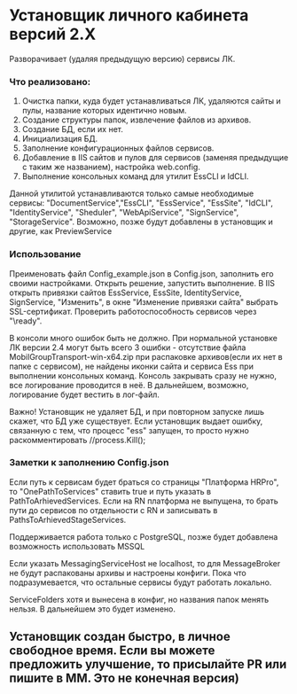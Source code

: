 # Установщик личного кабинета версий 2.X
Разворачивает (удаляя предыдущую версию) сервисы ЛК.

### Что реализовано:
1. Очистка папки, куда будет устанавливаться ЛК, удаляются сайты и пулы, название которых идентично новым.
2. Создание структуры папок, извлечение файлов из архивов.
3. Создание БД, если их нет.
4. Инициализация БД.
5. Заполнение конфигурационных файлов сервисов.
6. Добавление в IIS сайтов и пулов для сервисов (заменяя предыдущие с таким же названием), настройка web.config.
7. Выполнение консольных команд для утилит EssCLI и IdCLI.

Данной утилитой устанавливаются только самые необходимые сервисы: "DocumentService","EssCLI", "EssService", "EssSite", "IdCLI", "IdentityService", "Sheduler", "WebApiService", "SignService", "StorageService".
Возможно, позже будут добавлены в установщик и другие, как PreviewService

### Использование
Преименовать файл Config_example.json в Config.json, заполнить его своими настройками. 
Открыть решение, запустить выполнение.
В IIS открыть привязки сайтов EssService, EssSite, IdentityService, SignService, "Изменить", в окне "Изменение привязки сайта" выбрать SSL-сертификат. 
Проверить работоспособность сервисов через "\ready". 

В консоли много ошибок быть не должно. При нормальной установке ЛК версии 2.4 могут быть всего 3 ошибки - отсутствие файла MobilGroupTransport-win-x64.zip при распаковке архивов(если их нет в папке с сервисом), не найдены иконки сайта и сервиса Ess при выполнении консольных команд.
Консоль закрывать сразу не нужно, все логирование проводится в неё. В дальнейшем, возможно, логирование будет вестить в лог-файл.

Важно! Установщик не удаляет БД, и при повторном запуске лишь скажет, что БД уже существует.
Если установщик выдает ошибку, связанную с тем, что процесс "ess" запущен, то просто нужно раскомментировать //process.Kill();

### Заметки к заполнению Config.json
Если путь к сервисам будет браться со страницы "Платформа HRPro", то "OnePathToServices" ставить true и путь указать в PathToArhievedServices. Если на RN платформа не выпущена, то брать пути до сервисов по отдельности с RN и записывать в PathsToArhievedStageServices.

Поддерживается работа только с PostgreSQL, позже будет добавлена возможность использовать MSSQL

Если указать MessagingServiceHost не localhost, то для MessageBroker не будут распакованы архивы и настроены конфиги. Пока что подразумевается, что остальные сервисы будут работать локально.

ServiceFolders хотя и вынесена в конфиг, но названия папок менять нельзя. В дальнейшем это будет изменено.

## Установщик создан быстро, в личное свободное время. Если вы можете предложить улучшение, то присылайте PR или пишите в ММ. Это не конечная версия)
